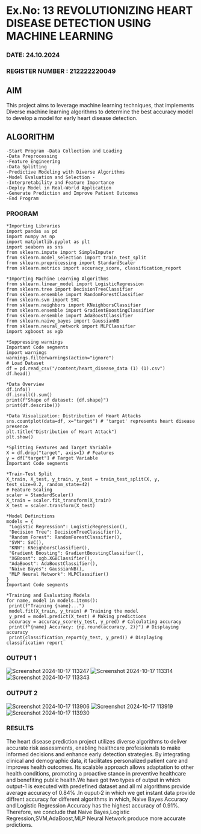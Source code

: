 
# Ex.No: 13 REVOLUTIONIZING HEART DISEASE DETECTION USING MACHINE LEARNING
### DATE: 24.10.2024
### REGISTER NUMBER : 212222220049
## AIM
This project aims to leverage machine learning techniques, that implements Diverse machine learning algorithms to determine the best accuracy model to develop a model for early heart disease detection.

## ALGORITHM
```
-Start Program -Data Collection and Loading
-Data Preprocessing
-Feature Engineering
-Data Splitting
-Predictive Modeling with Diverse Algorithms
-Model Evaluation and Selection -
-Interpretability and Feature Importance
-Deploy Model in Real-World Application
-Generate Prediction and Improve Patient Outcomes
-End Program
```
### PROGRAM
```
*Importing Libraries
import pandas as pd
import numpy as np
import matplotlib.pyplot as plt
import seaborn as sns
from sklearn.impute import SimpleImputer
from sklearn.model_selection import train_test_split
from sklearn.preprocessing import StandardScaler
from sklearn.metrics import accuracy_score, classification_report

*Importing Machine Learning Algorithms
from sklearn.linear_model import LogisticRegression
from sklearn.tree import DecisionTreeClassifier
from sklearn.ensemble import RandomForestClassifier
from sklearn.svm import SVC
from sklearn.neighbors import KNeighborsClassifier
from sklearn.ensemble import GradientBoostingClassifier
from sklearn.ensemble import AdaBoostClassifier
from sklearn.naive_bayes import GaussianNB
from sklearn.neural_network import MLPClassifier
import xgboost as xgb

*Suppressing warnings
Important Code segments
import warnings
warnings.filterwarnings(action="ignore")
# Load Dataset
df = pd.read_csv("/content/heart_disease_data (1) (1).csv")
df.head()

*Data Overview
df.info()
df.isnull().sum()
print(f"Shape of dataset: {df.shape}")
print(df.describe())

*Data Visualization: Distribution of Heart Attacks
sns.countplot(data=df, x="target") # 'target' represents heart disease presence
plt.title("Distribution of Heart Attack")
plt.show()

*Splitting Features and Target Variable
X = df.drop("target", axis=1) # Features
y = df["target"] # Target Variable
Important Code segments

*Train-Test Split
X_train, X_test, y_train, y_test = train_test_split(X, y, test_size=0.2, random_state=42)
# Feature Scaling
scaler = StandardScaler()
X_train = scaler.fit_transform(X_train)
X_test = scaler.transform(X_test)

*Model Definitions
models = {
 "Logistic Regression": LogisticRegression(),
 "Decision Tree": DecisionTreeClassifier(),
 "Random Forest": RandomForestClassifier(),
 "SVM": SVC(),
 "KNN": KNeighborsClassifier(),
 "Gradient Boosting": GradientBoostingClassifier(),
 "XGBoost": xgb.XGBClassifier(),
 "AdaBoost": AdaBoostClassifier(),
 "Naive Bayes": GaussianNB(),
 "MLP Neural Network": MLPClassifier()
}
Important Code segments

*Training and Evaluating Models
for name, model in models.items():
 print(f"Training {name}...")
 model.fit(X_train, y_train) # Training the model
 y_pred = model.predict(X_test) # Making predictions
 accuracy = accuracy_score(y_test, y_pred) # Calculating accuracy
 print(f"{name} Accuracy: {np.round(accuracy, 2)}") # Displaying accuracy
 print(classification_report(y_test, y_pred)) # Displaying classification report
```
### OUTPUT 1

![Screenshot 2024-10-17 113247](https://github.com/user-attachments/assets/ea973986-5092-4af1-9d02-dd4a560d6eaa)
![Screenshot 2024-10-17 113314](https://github.com/user-attachments/assets/1564d7f2-fa11-4e1b-ba17-823ab83b5f67)
![Screenshot 2024-10-17 113343](https://github.com/user-attachments/assets/12571363-fd9d-4aff-a53e-09dcdf32b59c)

### OUTPUT 2

![Screenshot 2024-10-17 113906](https://github.com/user-attachments/assets/bf6ff96f-5780-49f1-a176-507b8dcff917)
![Screenshot 2024-10-17 113919](https://github.com/user-attachments/assets/cd19adc5-93b9-4fec-ac07-b13684d7e12f)
![Screenshot 2024-10-17 113930](https://github.com/user-attachments/assets/712b9442-2f2e-47f3-906c-138df6efd0b8)


### RESULTS 

The heart disease prediction project utilizes diverse algorithms to deliver accurate risk assessments, enabling healthcare professionals to make informed decisions and enhance early detection strategies. By integrating clinical and demographic data, it facilitates personalized patient care and improves health outcomes. Its scalable approach allows adaptation to other health conditions, promoting a proactive stance in preventive healthcare and benefiting public health.We have got two types of output in which output-1 is executed with predefined dataset and all ml algorithms provide average accuracy of 0.84% .In ouput-2 in which we get instant data provide diffrent accuracy for different algorithms in which, Naive Bayes Accuracy and Logistic Regression Accuracy has the highest accuracy of 0.91%.
Therefore, we conclude that Naive Bayes,Logistic Regression,SVM,AdaBoost,MLP Neural Network produce more accurate prdictions.

